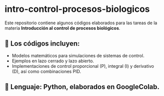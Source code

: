 # intro-control-procesos-biologicos
Este repositorio contiene algunos códigos elaborados para las tareas de la materia **Introducción al control de procesos biológicos**.
## 📂 Los códigos incluyen:
- Modelos matemáticos para simulaciones de sistemas de control.  
- Ejemplos en lazo cerrado y lazo abierto.  
- Implementaciones de control proporcional (P), integral (I) y derivativo (D), así como combinaciones PID.

## 📂 Lenguaje: Python, elaborados en GoogleColab. 

